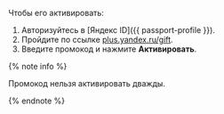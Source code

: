 
Чтобы его активировать:

1. Авторизуйтесь в [Яндекс ID]({{ passport-profile }}).
1. Пройдите по ссылке [plus.yandex.ru/gift](https://plus.yandex.ru/gift).
1. Введите промокод и нажмите **Активировать**.

{% note info %}

Промокод нельзя активировать дважды.

{% endnote %}

